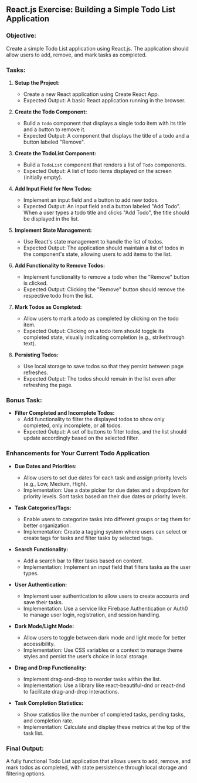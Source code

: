 ## React.js Exercise: Building a Simple Todo List Application

### Objective:
Create a simple Todo List application using React.js. The application should allow users to add, remove, and mark tasks as completed.

### Tasks:

1. **Setup the Project:**
   - Create a new React application using Create React App.
   - Expected Output: A basic React application running in the browser.

2. **Create the Todo Component:**
   - Build a `Todo` component that displays a single todo item with its title and a button to remove it.
   - Expected Output: A component that displays the title of a todo and a button labeled "Remove".

3. **Create the TodoList Component:**
   - Build a `TodoList` component that renders a list of `Todo` components.
   - Expected Output: A list of todo items displayed on the screen (initially empty).

4. **Add Input Field for New Todos:**
   - Implement an input field and a button to add new todos.
   - Expected Output: An input field and a button labeled "Add Todo". When a user types a todo title and clicks "Add Todo", the title should be displayed in the list.

5. **Implement State Management:**
   - Use React's state management to handle the list of todos.
   - Expected Output: The application should maintain a list of todos in the component's state, allowing users to add items to the list.

6. **Add Functionality to Remove Todos:**
   - Implement functionality to remove a todo when the "Remove" button is clicked.
   - Expected Output: Clicking the "Remove" button should remove the respective todo from the list.

7. **Mark Todos as Completed:**
   - Allow users to mark a todo as completed by clicking on the todo item.
   - Expected Output: Clicking on a todo item should toggle its completed state, visually indicating completion (e.g., strikethrough text).

8. **Persisting Todos:**
   - Use local storage to save todos so that they persist between page refreshes.
   - Expected Output: The todos should remain in the list even after refreshing the page.

### Bonus Task:
- **Filter Completed and Incomplete Todos:**
   - Add functionality to filter the displayed todos to show only completed, only incomplete, or all todos.
   - Expected Output: A set of buttons to filter todos, and the list should update accordingly based on the selected filter.

### Enhancements for Your Current Todo Application
- **Due Dates and Priorities:**

   - Allow users to set due dates for each task and assign priority levels (e.g., Low, Medium, High).
   - Implementation: Use a date picker for due dates and a dropdown for priority levels. Sort tasks based on their due dates or priority levels.

- **Task Categories/Tags:**

   - Enable users to categorize tasks into different groups or tag them for better organization.
   - Implementation: Create a tagging system where users can select or create tags for tasks and filter tasks by selected tags.

- **Search Functionality:**

   - Add a search bar to filter tasks based on content.
   - Implementation: Implement an input field that filters tasks as the user types.

- **User Authentication:**

   - Implement user authentication to allow users to create accounts and save their tasks.
   - Implementation: Use a service like Firebase Authentication or Auth0 to manage user login, registration, and session handling.

- **Dark Mode/Light Mode:**

   - Allow users to toggle between dark mode and light mode for better accessibility.
   - Implementation: Use CSS variables or a context to manage theme styles and persist the user’s choice in local storage.

- **Drag and Drop Functionality:**

   - Implement drag-and-drop to reorder tasks within the list.
   - Implementation: Use a library like react-beautiful-dnd or react-dnd to facilitate drag-and-drop interactions.


- **Task Completion Statistics:**

   - Show statistics like the number of completed tasks, pending tasks, and completion rate.
   - Implementation: Calculate and display these metrics at the top of the task list.

### Final Output:
A fully functional Todo List application that allows users to add, remove, and mark todos as completed, with state persistence through local storage and filtering options.